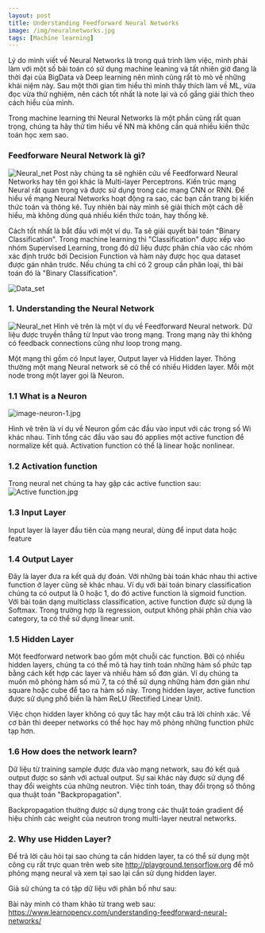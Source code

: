 ```yaml
---
layout: post
title: Understanding Feedforward Neural Networks
image: /img/neuralnetworks.jpg
tags: [Machine learning]
---
```


Lý do mình viết về Neural Networks là trong quá trình làm việc, mình phải làm với một số bài toán có sử dụng machine leaning và tất nhiên giờ đang là thời đại của BigData và Deep learning nên mình cũng rất tò mò về những khái niệm này. Sau một thời gian tìm hiểu thì mình thấy thích làm về ML, vừa đọc vừa thử nghiệm, nên cách tốt nhất là note lại và cố gắng giải thích theo cách hiểu của mình. 

Trong machine learning thì Neural Networks là một phần cũng rất quan trọng, chúng ta hãy thử tìm hiểu về NN mà không cần quá nhiều kiến thức toán học xem sao.

### Feedforware Neural Network là gì?
![Neural_net](/img/neuralnetworks.jpg "Neural_net")
Post này chúng ta sẽ nghiên cứu về Feedforward Neural Networks hay tên gọi khác là Multi-layer Perceptrons.
Kiến trúc mạng Neural rất quan trọng và được sử dụng trong các mạng CNN or RNN. Để hiểu về mạng Neural Networks hoạt
động ra sao, các bạn cần trang bị kiến thức toán và thông kê. Tuy nhiên bài này mình sẽ giải thích một cách dễ hiểu, mà không dùng
quá nhiều kiến thức toán, hay thống kê.

Cách tốt nhất là bắt đầu với một ví dụ. Ta sẽ giải quyết bài toán "Binary Classification". Trong machine learning thì
"Classification" được xếp vào nhóm Supervised Learning, trong đó dữ liệu được phân chia vào các nhóm xác định trước bởi
Decision Function và hàm này được học qua dataset được gán nhãn trước. Nếu chúng ta chỉ có 2 group cần phân loại, thì bài toán đó là "Binary Classification".

![Data_set](/img/datasets.jpg "Data_set")

### 1. Understanding the Neural Network
![Neural_net](/img/neuralnetworks.jpg "Neural_net")
Hình vẽ trên là một ví dụ về Feedforward Neural network. Dữ liệu được truyền thẳng từ Input vào trong mạng. Trong mạng này thì không có feedback connections cũng như loop trong mạng.

Một mạng thì gồm có Input layer, Output layer và Hidden layer. Thông thường một mạng Neural network sẽ có thể có nhiều Hidden layer. Mỗi một node trong một layer gọi là Neuron.

### 1.1 What is a Neuron
![image-neuron-1.jpg](/img/image-neuron-1.jpg "image-neuron-1")

Hình vẽ trên là ví dụ về Neuron gồm các đầu vào input với các trọng số Wi khác nhau.
Tính tổng các đầu vào sau đó applies một active function để normalize kết quả. Activation function có thể là linear hoặc nonlinear.

### 1.2 Activation function
Trong neural net chúng ta hay gặp các active function sau: 
![Active function.jpg](/img/active-function.jpg "Active function")

### 1.3 Input Layer
Input layer là layer đầu tiên của mạng neural, dùng để input data hoặc feature

 ### 1.4 Output Layer
Đây là layer đưa ra kết quả dự đoán. Với những bài toán khác nhau thì active function ở layer cũng sẽ khác nhau.
Ví dụ với bài toán binary classification chúng ta có output là 0 hoặc 1, do đó active function là sigmoid function.
Với bài toán dạng multiclass classification, active function được sử dụng là Softmax. Trong trường hợp là regression, output
không phải phân chia vào category, ta có thể sử dụng linear unit.

### 1.5 Hidden Layer
Một feedforward network bao gồm một chuỗi các function. Bởi có nhiều hidden layers, chúng ta có thể mô tả hay tính toán
những hàm số phức tạp bằng cách kết hợp các layer và nhiều hàm số đơn giản. Ví dụ chúng ta muốn mô phỏng hàm số mũ 7,
ta có thể sử dụng những hàm đơn giản như square hoặc cube để tạo ra hàm số này. Trong hidden layer, active function được sử dụng phổ biến là hàm ReLU (Rectified Linear Unit).

Việc chọn hidden layer không có quy tắc hay một câu trả lời chính xác. Về cơ bản thì deeper networks có thể học hay mô phỏng những function phức tạp hơn.

### 1.6 How does the network learn?
Dữ liệu từ training sample được đưa vào mạng network, sau đó kết quả output được so sánh với actual output. Sự sai khác này được sử dụng để thay đổi weights của những neutron. Việc tính toán, thay đổi trọng số thông qua thuật toán "Backpropagation".

Backpropagation thường được sử dụng trong các thuật toán gradient để hiệu chỉnh các weight của neutron trong multi-layer neutral networks.

### 2. Why use Hidden Layer?
Để trả lời câu hỏi tại sao chúng ta cần hidden layer, ta có thể sử dụng một công cụ rất trực quan trên web site
http://playground.tensorflow.org để mô phỏng mạng neural và xem tại sao lại cần sử dụng hidden layer.

Giả sử chúng ta có tập dữ liệu với phân bố như sau:


Bài này mình có tham khảo từ trang web sau:
https://www.learnopencv.com/understanding-feedforward-neural-networks/
